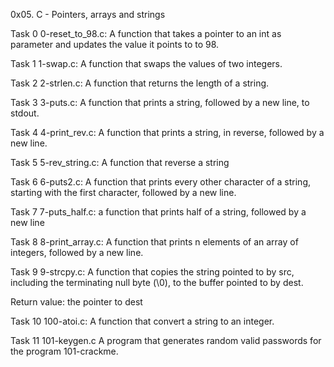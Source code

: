 0x05. C - Pointers, arrays and strings

Task 0 0-reset_to_98.c: A function that takes a pointer to an int as parameter and updates the value it points to to 98.

Task 1 1-swap.c: A function that swaps the values of two integers.

Task 2 2-strlen.c: A  function that returns the length of a string.

Task 3 3-puts.c: A function that prints a string, followed by a new line, to stdout.

Task 4 4-print_rev.c: A function that prints a string, in reverse, followed by a new line.

Task 5 5-rev_string.c: A function that reverse a string

Task 6 6-puts2.c: A function that prints every other character of a string, starting with the first character, followed by a new line.

Task 7 7-puts_half.c: a function that prints half of a string, followed by a new line

Task 8 8-print_array.c: A function that prints n elements of an array of integers, followed by a new line.

Task 9 9-strcpy.c: A function that copies the string pointed to by src, including the terminating null byte (\0), to the buffer pointed to by dest.

Return value: the pointer to dest


Task 10 100-atoi.c: A function that convert a string to an integer.

Task 11 101-keygen.c A program that generates random valid passwords for the program 101-crackme.
